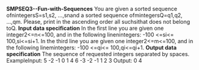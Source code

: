 **SMPSEQ3--Fun-with-Sequences**
You are given a sorted sequence ofnintegersS=s1,s2, ...,snand a sorted sequence ofmintegersQ=q1,q2, ...,qm. Please, print in the ascending order all suchsithat does not belong toQ.
**Input data specification** 
In the first line you are given one integer2<=n<=100, and in the following linenintegers:
-100 <=si<= 100,si<=si+1.
In the third line you are given one integer2<=m<=100, and in the following linemintegers:
-100 <=qi<= 100,qi<=qi+1.
**Output data specification**
The sequence of requested integers separated by spaces.
ExampleInput:
5
-2 -1 0 1 4
6
-3 -2 -1 1 2 3
Output:
0 4
